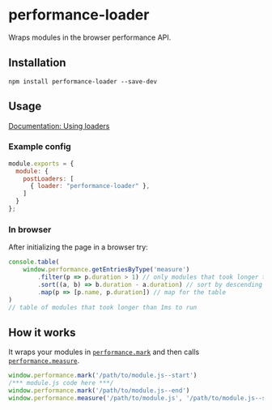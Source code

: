 # performance-loader

Wraps modules in the browser performance API.

## Installation

`npm install performance-loader --save-dev`

## Usage

[Documentation: Using loaders](http://webpack.github.io/docs/using-loaders.html)

### Example config

``` javascript
module.exports = {
  module: {
    postLoaders: [
      { loader: "performance-loader" },
    ]
  }
};
```

### In browser

After initializing the page in a browser try:

```javascript
console.table(
    window.performance.getEntriesByType('measure')
        .filter(p => p.duration > 1) // only modules that took longer than 1ms
        .sort((a, b) => b.duration - a.duration) // sort by descending duration
        .map(p => [p.name, p.duration]) // map for the table
)
// table of modules that took longer than 1ms to run
```

## How it works

It wraps your modules in [`performance.mark`](https://developer.mozilla.org/en-US/docs/Web/API/Performance/mark) and then calls [`performance.measure`](https://developer.mozilla.org/en-US/docs/Web/API/Performance/measure).

```javascript
window.performance.mark('/path/to/module.js--start')
/*** module.js code here ***/
window.performance.mark('/path/to/module.js--end')
window.performance.measure('/path/to/module.js', '/path/to/module.js--start', '/path/to/module.js--end')
```
